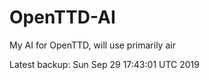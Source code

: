 # OpenTTD-AI
My AI for OpenTTD, will use primarily air

Latest backup: Sun Sep 29 17:43:01 UTC 2019
